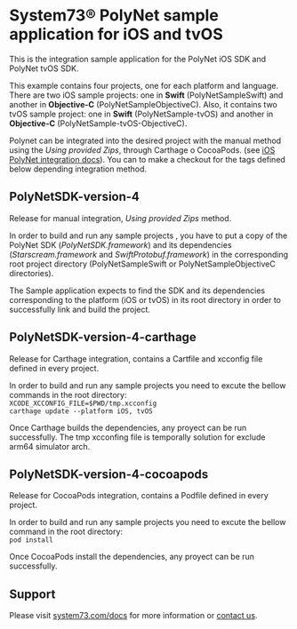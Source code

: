 # System73® PolyNet sample application for iOS and tvOS

This is the integration sample application for the PolyNet iOS SDK and PolyNet tvOS SDK.

This example contains four projects, one for each platform and language. There are two iOS sample projects: one in **Swift** (PolyNetSampleSwift) and another in **Objective-C** (PolyNetSampleObjectiveC). Also, it contains two tvOS sample project: one in **Swift** (PolyNetSample-tvOS) and another in **Objective-C** (PolyNetSample-tvOS-ObjectiveC).

Polynet can be integrated into the desired project with the manual method using the *Using provided Zips*, through Carthage o CocoaPods. (see [iOS PolyNet integration docs](https://system73.com/docs/ios/polyNetSDK/)).
You can to make a checkout for the tags defined below depending integration method.

## PolyNetSDK-version-4

Release for manual integration, *Using provided Zips* method.

In order to build and run any sample projects , you have to put a copy of the PolyNet SDK (*PolyNetSDK.framework*) and its dependencies (*Starscream.framework* and *SwiftProtobuf.framework*) in the corresponding root project directory (PolyNetSampleSwift or PolyNetSampleObjectiveC directories).

The Sample application expects to find the  SDK and its dependencies corresponding to the platform (iOS or tvOS) in its root directory in order to successfully link and build the project.

## PolyNetSDK-version-4-carthage

Release for Carthage integration, contains a Cartfile and xcconfig file defined in every project.

In order to build and run any sample projects you need to excute the bellow commands in the root directory:
<br />`XCODE_XCCONFIG_FILE=$PWD/tmp.xcconfig`
<br />`carthage update --platform iOS, tvOS`

Once Carthage builds the dependencies, any proyect can be run successfully.
The tmp xcconfing file is temporally solution for exclude arm64  simulator arch.

## PolyNetSDK-version-4-cocoapods

Release for CocoaPods integration, contains a Podfile defined in every project.

In order to build and run any sample projects you need to excute the bellow command in the root directory:
<br />`pod install`

Once CocoaPods install the dependencies, any proyect can be run successfully.

## Support

Please visit [system73.com/docs](https://www.system73.com/docs/) for more information or [contact us](mailto:support@system73.com).
